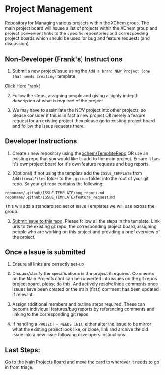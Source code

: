 # Project Management
Repository for Managing various projects within the XChem group.
The main project board will house a list of projects within the XChem group and project convenient links to the specific repositories and corresponding project boards which should be used for bug and feature requests (and discussion).

## Non-Developer (Frank's) Instructions

1. Submit a new project/issue using the `Add a brand NEW Project (one that needs creating)` template: 

[Click Here Frank!](https://github.com/xchem/ProjectManagement/issues/new?assignees=&labels=PROJECT+-+NEEDS+INIT&template=add-a-brand-new-project--one-that-needs-creating-.md&title=%5BNEW+PROJECT%5D)

2. Follow the steps, assigning people and giving a highly indepth description of what is required of the project

3. We may have to assimilate the NEW project into other projects, so please consider if this is in fact a new project OR merely a feature request for an existing project then please go to existing project board and follow the issue requests there.

## Developer Instructions

1. Create a new repository using the [xchem/TemplateRepo](https://github.com/xchem/TemplateRepo) OR use an existing repo that you would like to add to the main project. Ensure it has it's own project board for it's own feature requests and bug reports. 

2. (Optional) If not using the template add the `ISSUE_TEMPLATE` from `AdditionalFiles` folder to the `.github` folder into the root of your git repo. So your git repo contains the following:
```
reponame/.github/ISSUE_TEMPLATE/bug_report.md
reponame/.github/ISSUE_TEMPLATE/feature_request.md
```

This will add a standardised set of Issue Templates we will use across the group.

3. [Submit issue to this repo](https://github.com/xchem/ProjectManagement/issues/new?assignees=&labels=PROJECT&template=add-project-from-existing-repository.md&title=%5BPROJECT%5D). Please follow all the steps in the template. Link urls to the existing git repo, the corresponding project board, assigning people who are working on this project and providing a brief overview of the project. 

## Once a Issue is submitted

1. Ensure all links are correctly set-up

2. Discuss/clarify the specifications in the project if required. Comments on the Main Projects card can be converted into issues on the git repos project board, please do this. And actively resolve/hide comments once issues have been created or the main (first) comment has been updated if relevant.

3. Assign additional members and outline steps required. These can become individual features/bug reports by referencing comments and linking to the corresponding git repos

4. If handling a `PROJECT - NEEDS INIT`, either alter the issue to be mirror what the existing project look like, or close, link and archive the old issue into a new issue following developers instructions.

## Last Steps:
Go to the [Main Projects Board](https://github.com/orgs/xchem/projects/1) and move the card to wherever it needs to go in from triage.

